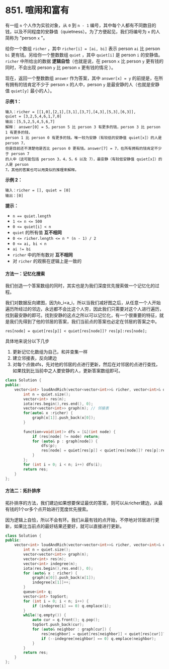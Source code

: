 # 851. 喧闹和富有

有一组 `n` 个人作为实验对象，从 `0` 到 `n - 1` 编号，其中每个人都有不同数目的钱，以及不同程度的安静值（quietness）。为了方便起见，我们将编号为 `x` 的人简称为 "person `x` "。

给你一个数组 `richer` ，其中 `richer[i] = [ai, bi]` 表示 person `ai` 比 person `bi` 更有钱。另给你一个整数数组 `quiet` ，其中 `quiet[i]` 是 person `i` 的安静值。`richer` 中所给出的数据 **逻辑自恰**（也就是说，在 person `x` 比 person `y` 更有钱的同时，不会出现 person `y` 比 person `x` 更有钱的情况 ）。

现在，返回一个整数数组 `answer` 作为答案，其中 `answer[x] = y` 的前提是，在所有拥有的钱肯定不少于 person `x` 的人中，person `y` 是最安静的人（也就是安静值 `quiet[y]` 最小的人）。

**示例 1：**

```
输入：richer = [[1,0],[2,1],[3,1],[3,7],[4,3],[5,3],[6,3]], 
quiet = [3,2,5,4,6,1,7,0]
输出：[5,5,2,5,4,5,6,7]
解释： answer[0] = 5，person 5 比 person 3 有更多的钱，person 3 比 person 1 有更多的钱，
person 1 比 person 0 有更多的钱。唯一较为安静（有较低的安静值 quiet[x]）的人是 person 7，
但是目前还不清楚他是否比 person 0 更有钱。answer[7] = 7，在所有拥有的钱肯定不少于 person 7
的人中（这可能包括 person 3，4，5，6 以及 7），最安静（有较低安静值 quiet[x]）的人是 person
7。其他的答案也可以用类似的推理来解释。
```

**示例 2：**

```
输入：richer = [], quiet = [0]
输出：[0]
```

**提示：**

* `n == quiet.length`
* `1 <= n <= 500`
* `0 <= quiet[i] < n`
* `quiet` 的所有值 **互不相同**
* `0 <= richer.length <= n * (n - 1) / 2`
* `0 <= ai, bi < n`
* `ai != bi`
* `richer` 中的所有数对 **互不相同**
* 对 `richer` 的观察在逻辑上是一致的

#### 方法一：记忆化搜索

我们创造一个答案数组的同时，其实也是为我们深度优先搜索做一个记忆化的过程。

我们对数据反向建图，因为b\_i\<a\_i，所以当我们减好图之后，从任意一个人开始遍历所经过的邻边，永远都不会比这个人穷，因此我们只需要对这个人进行遍历，找到最安静的即可。找到安静的这点之所以可以记忆化，有一个很重要的特征，就是我们先得到了他的邻居的答案，我们当前点的答案也必定在邻居的答案之中。

```
res[node] = quiet[res[p]] < quiet[res[node]]? res[p]:res[node];
```

具体地来说分以下几步

1. 更新记忆化数组为自己，和并查集一样
2. 建立邻接表，反向建边
3. 对每个点做dfs，先对他的邻居的点进行更新，然后在对邻居的点进行查找，如果找到比当前中之人要安静的人，更新答案数组即可。

```cpp
class Solution {
public:
    vector<int> loudAndRich(vector<vector<int>>& richer, vector<int>& quiet) {
        int n = quiet.size();
        vector<int> res(n);
        iota(res.begin(),res.end(), 0); 
        vector<vector<int>> graph(n); // 邻接表
        for(auto& x :richer) {
            graph[x[1]].push_back(x[0]);
        }
        
        function<void(int)> dfs = [&](int node) {
            if (res[node] != node) return;         
            for (auto& p : graph[node]) {
                dfs(p);
                res[node] = quiet[res[p]] < quiet[res[node]]? res[p]:res[node];
            }
        };
        for (int i = 0; i < n; i++) dfs(i);
        return res;
    }
};
```

#### 方法二：拓扑排序

拓扑排序的方法，我们建边如果想要保证最优的答案，则可以从richer建边，从最有钱的1个or多个点开始进行宽度优先搜索。

因为逻辑上自恰，所以不会有环。我们从最有钱的点开始，不停地对邻居进行更新，如果比当前点的最好结果还要好，就可以直接进行更新。

```cpp
class Solution {
public:
    vector<int> loudAndRich(vector<vector<int>>& richer, vector<int>& quiet) {
        int n = quiet.size();
        vector<vector<int>> graph(n);
        vector<int> res(n);
        vector<int> indegree(n);
        iota(res.begin(),res.end(), 0); 
        for (auto& x : richer) {
            graph[x[0]].push_back(x[1]);
            indegree[x[1]]++;
        }
        queue<int> q;
        vector<int> topSort; 
        for (int i = 0; i < n; i++) {
            if (indegree[i] == 0) q.emplace(i);
        }
        while(!q.empty()) {
            auto cur = q.front(); q.pop();
            topSort.push_back(cur);
            for (auto& neighbor : graph[cur]) {
                res[neighbor] = quiet[res[neighbor]] < quiet[res[cur]]? res[neighbor]:res[cur];
                if (--indegree[neighbor] == 0) q.emplace(neighbor);
            }
        } 
        return res;
    }   
};
```
